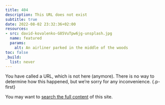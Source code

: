```yaml
---
title: 404
description: This URL does not exist
subtitle: true
date: 2022-08-02 23:32:36+02:00
resources:
- src: david-kovalenko-G85VuTpw6jg-unsplash.jpg
  name: featured
  params:
    alt: An airliner parked in the middle of the woods
toc: false
_build:
  list: never
---
```


You have called a URL, which is not here (anymore). There is no way to determine how this happened, but we’re sorry for any inconvenience.
{.p-first} <!--more-->

You may want to [search the full content](/search) of this site.